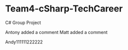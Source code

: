 # Team4-cSharp-TechCareer
C# Group Project

Antony added a comment
Matt added a comment

Andy111111222222